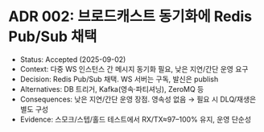 # ADR 002: 브로드캐스트 동기화에 Redis Pub/Sub 채택

- Status: Accepted (2025-09-02)
- Context: 다중 WS 인스턴스 간 메시지 동기화 필요, 낮은 지연/간단 운영 요구
- Decision: Redis Pub/Sub 채택. WS 서버는 구독, 발신은 publish
- Alternatives: DB 트리거, Kafka(영속·파티셔닝), ZeroMQ 등
- Consequences: 낮은 지연/간단 운영 장점. 영속성 없음 → 필요 시 DLQ/재생은 별도 구성
- Evidence: 스모크/스텝/홀드 테스트에서 RX/TX≈97–100% 유지, 운영 단순성 